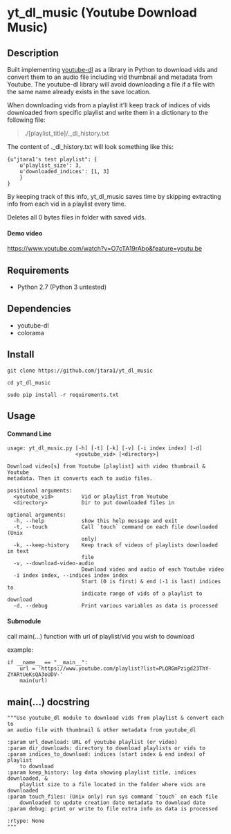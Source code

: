 # yt\_dl\_music (Youtube Download Music)

## Description
Built implementing [youtube-dl](https://github.com/rg3/youtube-dl) as a library in Python to download vids and convert them to an audio file including vid thumbnail and metadata from Youtube.
The youtube-dl library will avoid downloading a file if a file with the same name already exists in the save location.

When downloading vids from a playlist it'll keep track of indices of vids downloaded from specific playlist and write them in a dictionary to the
following file:
>./[playlist\_title]/.\_dl\_history.txt

The content of .\_dl\_history.txt will look something like this:

    {u"jtara1's test playlist": {
        u'playlist_size': 3,
        u'downloaded_indices': [1, 3]
        }
    }

By keeping track of this info, yt\_dl\_music saves time by skipping extracting info from each vid in a playlist every time.


Deletes all 0 bytes files in folder with saved vids.

#### Demo video

https://www.youtube.com/watch?v=O7cTA19rAbo&feature=youtu.be

## Requirements

- Python 2.7 (Python 3 untested)


## Dependencies
- youtube-dl
- colorama


## Install

    git clone https://github.com/jtara1/yt_dl_music

    cd yt_dl_music

    sudo pip install -r requirements.txt


## Usage

#### Command Line

    usage: yt_dl_music.py [-h] [-t] [-k] [-v] [-i index index] [-d]
                          <youtube_vid> [<directory>]

    Download video[s] from Youtube [playlist] with video thumbnail & Youtube
    metadata. Then it converts each to audio files.

    positional arguments:
      <youtube_vid>         Vid or playlist from Youtube
      <directory>           Dir to put downloaded files in

    optional arguments:
      -h, --help            show this help message and exit
      -t, --touch           Call `touch` command on each file downloaded (Unix
                            only)
      -k, --keep-history    Keep track of videos of playlists downloaded in text
                            file
      -v, --download-video-audio
                            Download video and audio of each Youtube video
      -i index index, --indices index index
                            Start (0 is first) & end (-1 is last) indices to
                            indicate range of vids of a playlist to download
      -d, --debug           Print various variables as data is processed


#### Submodule

call main(...) function with url of playlist/vid you wish to download

example:

    if __name__ == "__main__":
        url = 'https://www.youtube.com/playlist?list=PLQRGmPzigd23ThY-ZYARtUeKsQA3oUDV-'
        main(url)


## main(...) docstring
    """Use youtube_dl module to download vids from playlist & convert each to
    an audio file with thumbnail & other metadata from youtube_dl

    :param url_download: URL of youtube playlist (or video)
    :param dir_downloads: directory to download playlists or vids to
    :param indices_to_download: indices (start index & end index) of playlist
        to download
    :param keep_history: log data showing playlist title, indices downloaded, &
        playlist size to a file located in the folder where vids are downloaded
    :param touch_files: (Unix only) run sys command `touch` on each file
        downloaded to update creation date metadata to download date
    :param debug: print or write to file extra info as data is processed

    :rtype: None
    """

